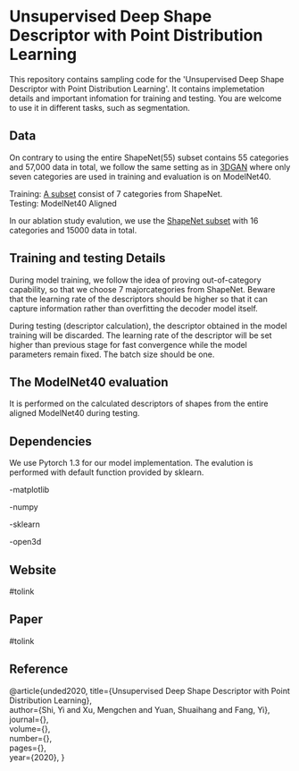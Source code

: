 # Unsupervised Deep Shape Descriptor with Point Distribution Learning 
This repository contains sampling code for the 'Unsupervised Deep Shape Descriptor with Point Distribution Learning'. 
It contains implemetation details and important infomation for training and testing. You are welcome to use it in different tasks, such as segmentation. 

## Data
On contrary to using the entire ShapeNet(55) subset contains 55 categories and 57,000 data in total, we follow the same setting as in [3DGAN](http://3dgan.csail.mit.edu/papers/3dgan_nips.pdf) where only seven categories are used in training and evaluation is on ModelNet40.

Training: [A subset]() consist of 7 categories from ShapeNet.    
Testing: ModelNet40 Aligned  

In our ablation study evalution, we use the [ShapeNet subset]() with 16 categories and 15000 data in total.

Training and testing Details
----------------------
During model training, we follow the idea of proving out-of-category capability, so that we choose 7 majorcategories from ShapeNet. Beware that the learning rate of the descriptors should be higher so that it can capture information rather than overfitting the decoder model itself.    
   
During testing (descriptor calculation), the descriptor obtained in the model training will be discarded. The learning rate of the descriptor will be set higher than previous stage for fast convergence while the model parameters remain fixed. The batch size should be one.

The ModelNet40 evaluation
----------------
It is performed on the calculated descriptors of shapes from the entire aligned ModelNet40 during testing.

Dependencies
-----------------
We use Pytorch 1.3 for our model implementation.  The evalution is performed with default function provided by sklearn.

-matplotlib 

-numpy 

-sklearn 

-open3d  

Website
----------------
#tolink

Paper
----------------
#tolink

Reference
---------------
@article{unded2020, 
  title={Unsupervised Deep Shape Descriptor with Point Distribution Learning},  
  author={Shi, Yi and Xu, Mengchen and Yuan, Shuaihang and Fang, Yi},  
  journal={},   
  volume={},  
  number={},  
  pages={},   
  year={2020}, 
}


